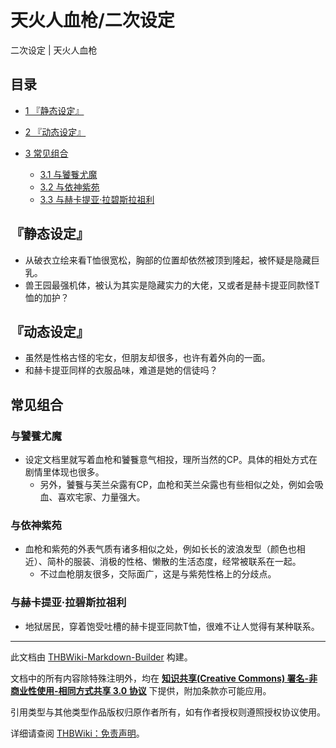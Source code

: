 # 天火人血枪/二次设定

<!-- source html: G:\repos\THBWiki-Markdown-Builder\THBWikiMarkdown\Temp\main\8\84\ns0%3A%E5%A4%A9%E7%81%AB%E4%BA%BA%E8%A1%80%E6%9E%AA%2F%E4%BA%8C%E6%AC%A1%E8%AE%BE%E5%AE%9A.html -->

二次设定 | 天火人血枪

## 目录

- [1 『静态设定』](#『静态设定』)
- [2 『动态设定』](#『动态设定』)
- [3 常见组合](#常见组合)

  - [3.1 与饕餮尤魔](#与饕餮尤魔)
  - [3.2 与依神紫苑](#与依神紫苑)
  - [3.3 与赫卡提亚·拉碧斯拉祖利](#与赫卡提亚·拉碧斯拉祖利)







## 『静态设定』
- 从破衣立绘来看T恤很宽松，胸部的位置却依然被顶到隆起，被怀疑是隐藏巨乳。
- 兽王园最强机体，被认为其实是隐藏实力的大佬，又或者是赫卡提亚同款怪T恤的加护？

## 『动态设定』
- 虽然是性格古怪的宅女，但朋友却很多，也许有着外向的一面。
- 和赫卡提亚同样的衣服品味，难道是她的信徒吗？

## 常见组合
### 与饕餮尤魔
- 设定文档里就写着血枪和饕餮意气相投，理所当然的CP。具体的相处方式在剧情里体现也很多。
  - 另外，饕餮与芙兰朵露有CP，血枪和芙兰朵露也有些相似之处，例如会吸血、喜欢宅家、力量强大。


### 与依神紫苑
- 血枪和紫苑的外表气质有诸多相似之处，例如长长的波浪发型（颜色也相近）、简朴的服装、消极的性格、懒散的生活态度，经常被联系在一起。
  - 不过血枪朋友很多，交际面广，这是与紫苑性格上的分歧点。


### 与赫卡提亚·拉碧斯拉祖利
- 地狱居民，穿着饱受吐槽的赫卡提亚同款T恤，很难不让人觉得有某种联系。





---

此文档由 [THBWiki-Markdown-Builder](https://github.com/Delsin-Yu/THBWiki-Markdown-Builder) 构建。

文档中的所有内容除特殊注明外，均在 [**知识共享(Creative Commons) 署名-非商业性使用-相同方式共享 3.0 协议**](https://creativecommons.org/licenses/by-sa/3.0/deed.zh-hans) 下提供，附加条款亦可能应用。

引用类型与其他类型作品版权归原作者所有，如有作者授权则遵照授权协议使用。

详细请查阅 [THBWiki：免责声明](https://thbwiki.cc/THBWiki:%E5%85%8D%E8%B4%A3%E5%A3%B0%E6%98%8E)。

